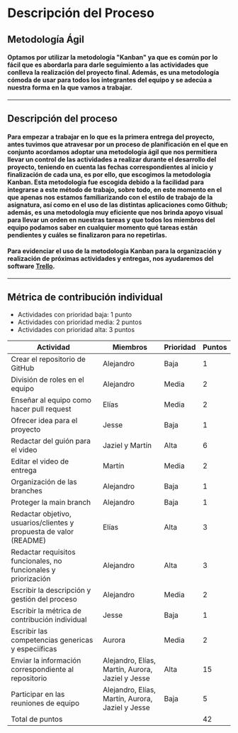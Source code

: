 # Descripción del Proceso

## Metodología Ágil
#### Optamos por utilizar la metodología "Kanban" ya que es común por lo fácil que es abordarla para darle seguimiento a las actividades que conlleva la realización del proyecto final. Además, es una metodología cómoda de usar para todos los integrantes del equipo y se adecúa a nuestra forma en la que vamos a trabajar.

---
## Descripción del proceso

#### Para empezar a trabajar en lo que es la primera entrega del proyecto, antes tuvimos que atravesar por un proceso de planificación en el que en conjunto acordamos adoptar una metodología ágil que nos permitiera llevar un control de las actividades a realizar durante el desarrollo del proyecto, teniendo en cuenta las fechas correspondientes al inicio y finalización de cada una, es por ello, que escogimos la metodología Kanban. Esta metodología fue escogida debido a la facilidad para integrarse a este método de trabajo, sobre todo, en este momento en el que apenas nos estamos familiarizando con el estilo de trabajo de la asignatura, así como en el uso de las distintas aplicaciones como Github; además, es una metodología muy eficiente que nos brinda apoyo visual para llevar un orden en nuestras tareas y que todos los miembros del equipo podamos saber en cualquier momento qué tareas están pendientes y cuáles se finalizaron para no repetirlas.

#### Para evidenciar el uso de la metodología Kanban para la organización y realización de próximas actividades y entregas, nos ayudaremos del software [Trello](https://trello.com/invite/b/MTplZua6/ATTI6e89a2c0cf40d82490b768269270df89BE17A0CF/fis-proyecto-deafyapp). 

---

## Métrica de contribución individual
- Actividades con prioridad baja: 1 punto
- Actividades con prioridad media: 2 puntos
- Actividades con prioridad alta: 3 puntos

| Actividad                                                           | Miembros                                         | Prioridad | Puntos |
|---------------------------------------------------------------------|--------------------------------------------------|-----------|--------|
| Crear el repositorio de GitHub                                      | Alejandro                                        | Baja      | 1      |
| División de roles en el equipo                                      | Alejandro                                        | Media     | 2      |
| Enseñar al equipo como hacer pull  request                          | Elías                                            | Media     | 2      |
| Ofrecer idea para el proyecto                                       | Jesse                                            | Baja      | 1      |
| Redactar del guión para el video                                    | Jaziel y Martín                                  | Alta      | 6      |
| Editar el video de entrega                                          | Martín                                           | Media     | 2      |
| Organización de las branches                                        | Alejandro                                        | Baja      | 1      |
| Proteger la main branch                                             | Alejandro                                        | Baja      | 1      |
| Redactar objetivo, usuarios/clientes  y propuesta de valor (README) | Elías                                            | Alta      | 3      |
| Redactar requisitos funcionales, no funcionales y priorización      | Alejandro                                        | Alta      | 3      |
| Escribir la descripción y gestión del proceso                       | Alejandro                                        | Media     | 2      |
| Escribir la métrica de contribución individual                      | Jesse                                            | Baja      | 1      |
| Escribir las competencias genericas y especiíficas                  | Aurora                                           | Media     | 2      |
| Enviar la información correspondiente al repositorio                | Alejandro, Elías, Martín, Aurora, Jaziel y Jesse | Alta      | 15     |
| Participar en las reuniones de equipo                               | Alejandro, Elías, Martín, Aurora, Jaziel y Jesse | Baja      | 5      |
| Total de puntos                                                     |                                                  |           | 42     |

